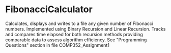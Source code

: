 # FibonacciCalculator
Calculates, displays and writes to a file any given number of Fibonacci numbers.
Implemented using Binary Recursion and Linear Recursion.
Tracks and compares time elapsed for both recursion methods providing comparable data to assess algorithm efficiency.
See "Programming Questions" section in file COMP352_Assignment1
